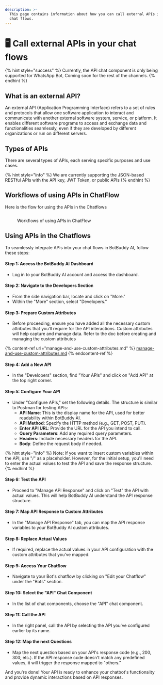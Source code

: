 ```yaml
---
description: >-
  This page contains information about how you can call external APIs in your
  chat flows.
---
```


# 🖥️ Call external APIs in your chat flows

{% hint style="success" %}
Currently, the API chat component is only being supported for WhatsApp Bot, Coming soon for the rest of the channels.
{% endhint %}

## What is an external API?

An external API (Application Programming Interface) refers to a set of rules and protocols that allow one software application to interact and communicate with another external software system, service, or platform. It enables different software programs to access and exchange data and functionalities seamlessly, even if they are developed by different organizations or run on different servers.

## Types of APIs

There are several types of APIs, each serving specific purposes and use cases.

{% hint style="info" %}
We are currently supporting the JSON-based RESTful APIs with the API key, JWT Token, or public APIs
{% endhint %}

## Workflows of using APIs in ChatFlow

Here is the flow for using the APIs in the Chatflows

<figure><img src="https://github.com/airayzing/helpdocs/blob/develop/.gitbook/assets/image%20(46).png" alt=""><figcaption><p>Workflows of using APIs in ChatFlow</p></figcaption></figure>

## Using APIs in the Chatflows

To seamlessly integrate APIs into your chat flows in BotBuddy AI, follow these steps:

#### **Step 1: Access the** BotBuddy AI **Dashboard**

* Log in to your BotBuddy AI account and access the dashboard.

#### **Step 2: Navigate to the Developers Section**

* From the side navigation bar, locate and click on "More."
* Within the "More" section, select "Developers."

#### **Step 3: Prepare Custom Attributes**

* Before proceeding, ensure you have added all the necessary custom attributes that you'll require for the API interactions. Custom attributes will help capture and manage data. Refer to the doc before creating and managing the custom attributes

{% content-ref url="manage-and-use-custom-attributes.md" %}
[manage-and-use-custom-attributes.md](manage-and-use-custom-attributes.md)
{% endcontent-ref %}

#### **Step 4: Add a New API**

* In the "Developers" section, find "Your APIs" and click on "Add API" at the top right corner.

#### **Step 5: Configure Your API**

* Under "Configure APIs," set the following details. The structure is similar to Postman for testing APIs:
  * **API Name**: This is the display name for the API, used for better readability within BotBuddy AI.
  * **API Method**: Specify the HTTP method (e.g., GET, POST, PUT).
  * **Enter API URL**: Provide the URL for the API you intend to call.
  * **Query Parameters**: Add any required query parameters.
  * **Headers**: Include necessary headers for the API.
  * **Body**: Define the request body if needed.

{% hint style="info" %}
Note: If you want to insert custom variables within the API, use "/" as a placeholder. However, for the initial setup, you'll need to enter the actual values to test the API and save the response structure.
{% endhint %}

#### **Step 6: Test the API**

* Proceed to "Manage API Response" and click on "Test" the API with actual values. This will help BotBuddy AI understand the API response structure.

#### **Step 7: Map API Response to Custom Attributes**

* In the "Manage API Response" tab, you can map the API response variables to your BotBuddy AI custom attributes.

#### **Step 8: Replace Actual Values**

* If required, replace the actual values in your API configuration with the custom attributes that you've mapped.

#### **Step 9: Access Your Chatflow**

* Navigate to your Bot's chatflow by clicking on "Edit your Chatflow" under the "Bots" section.

#### **Step 10: Select the "API" Chat Component**

* In the list of chat components, choose the "API" chat component.

#### **Step 11: Call the API**

* In the right panel, call the API by selecting the API you've configured earlier by its name.

#### **Step 12: Map the next Questions**

* Map the next question based on your API's response code (e.g., 200, 300, etc.). If the API response code doesn't match any predefined values, it will trigger the response mapped to "others."

And you're done! Your API is ready to enhance your chatbot's functionality and provide dynamic interactions based on API responses.
